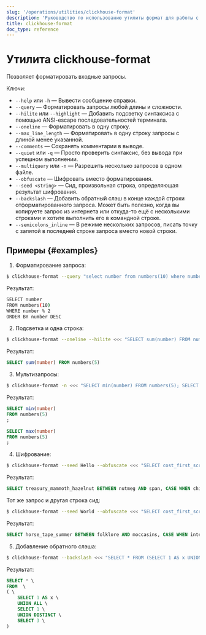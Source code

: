 ```yaml
---
slug: '/operations/utilities/clickhouse-format'
description: 'Руководство по использованию утилиты формат для работы с форматами'
title: clickhouse-format
doc_type: reference
---
```

# Утилита clickhouse-format

Позволяет форматировать входные запросы.

Ключи:

- `--help` или `-h` — Вывести сообщение справки.
- `--query` — Форматировать запросы любой длины и сложности.
- `--hilite` или `--highlight` — Добавить подсветку синтаксиса с помощью ANSI-escape последовательностей терминала.
- `--oneline` — Форматировать в одну строку.
- `--max_line_length` — Форматировать в одну строку запросы с длиной менее указанной.
- `--comments` — Сохранять комментарии в выводе.
- `--quiet` или `-q` — Просто проверить синтаксис, без вывода при успешном выполнении.
- `--multiquery` или `-n` — Разрешить несколько запросов в одном файле.
- `--obfuscate` — Шифровать вместо форматирования.
- `--seed <string>` — Сид, произвольная строка, определяющая результат шифрования.
- `--backslash` — Добавить обратный слэш в конце каждой строки отформатированного запроса. Может быть полезно, когда вы копируете запрос из интернета или откуда-то ещё с несколькими строками и хотите выполнить его в командной строке.
- `--semicolons_inline` — В режиме нескольких запросов, писать точку с запятой в последней строке запроса вместо новой строки.

## Примеры {#examples}

1. Форматирование запроса:

```bash
$ clickhouse-format --query "select number from numbers(10) where number%2 order by number desc;"
```

Результат:

```bash
SELECT number
FROM numbers(10)
WHERE number % 2
ORDER BY number DESC
```

2. Подсветка и одна строка:

```bash
$ clickhouse-format --oneline --hilite <<< "SELECT sum(number) FROM numbers(5);"
```

Результат:

```sql
SELECT sum(number) FROM numbers(5)
```

3. Мультизапросы:

```bash
$ clickhouse-format -n <<< "SELECT min(number) FROM numbers(5); SELECT max(number) FROM numbers(5);"
```

Результат:

```sql
SELECT min(number)
FROM numbers(5)
;

SELECT max(number)
FROM numbers(5)
;

```

4. Шифрование:

```bash
$ clickhouse-format --seed Hello --obfuscate <<< "SELECT cost_first_screen BETWEEN a AND b, CASE WHEN x >= 123 THEN y ELSE NULL END;"
```

Результат:

```sql
SELECT treasury_mammoth_hazelnut BETWEEN nutmeg AND span, CASE WHEN chive >= 116 THEN switching ELSE ANYTHING END;
```

Тот же запрос и другая строка сид:

```bash
$ clickhouse-format --seed World --obfuscate <<< "SELECT cost_first_screen BETWEEN a AND b, CASE WHEN x >= 123 THEN y ELSE NULL END;"
```

Результат:

```sql
SELECT horse_tape_summer BETWEEN folklore AND moccasins, CASE WHEN intestine >= 116 THEN nonconformist ELSE FORESTRY END;
```

5. Добавление обратного слэша:

```bash
$ clickhouse-format --backslash <<< "SELECT * FROM (SELECT 1 AS x UNION ALL SELECT 1 UNION DISTINCT SELECT 3);"
```

Результат:

```sql
SELECT * \
FROM  \
( \
    SELECT 1 AS x \
    UNION ALL \
    SELECT 1 \
    UNION DISTINCT \
    SELECT 3 \
)
```